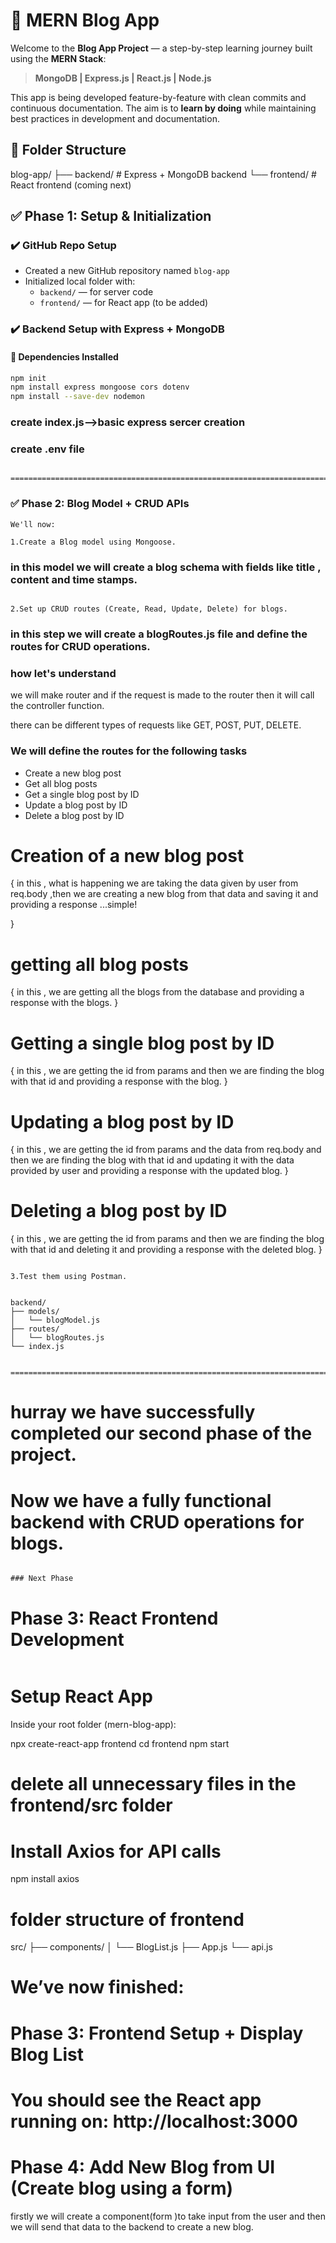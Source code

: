 # 📝 MERN Blog App

Welcome to the **Blog App Project** — a step-by-step learning journey built using the **MERN Stack**:
> **MongoDB | Express.js | React.js | Node.js**

This app is being developed feature-by-feature with clean commits and continuous documentation. The aim is to **learn by doing** while maintaining best practices in development and documentation.

## 📁 Folder Structure

blog-app/
├── backend/ # Express + MongoDB backend
└── frontend/ # React frontend (coming next)



## ✅ Phase 1: Setup & Initialization

### ✔️  GitHub Repo Setup
- Created a new GitHub repository named `blog-app`
- Initialized local folder with:
  - `backend/` — for server code
  - `frontend/` — for React app (to be added)

### ✔️  Backend Setup with Express + MongoDB

#### 🔧 Dependencies Installed

```bash
npm init
npm install express mongoose cors dotenv
npm install --save-dev nodemon
```


### create index.js-->basic express sercer creation
### create .env file
```

=====================================================================================
```
### ✅ Phase 2: Blog Model + CRUD APIs
```
We'll now:

1.Create a Blog model using Mongoose.
```
### in this model we will create a blog schema with fields like title , content and time stamps.
```

2.Set up CRUD routes (Create, Read, Update, Delete) for blogs.
```
### in this step we will create a blogRoutes.js file and define the routes for CRUD operations.

### how let's understand
we will make router and if the request is made to the router then it will call the controller function.

there can be different types of requests like GET, POST, PUT, DELETE.
### We will define the routes for the following tasks
- Create a new blog post
- Get all blog posts
- Get a single blog post by ID
- Update a blog post by ID
- Delete a blog post by ID

# Creation of a new blog post 
{
    in this , what is happening we are taking the data given by user from req.body ,then we are creating a new blog from that data and saving it and providing a response ...simple!


}
# getting all blog posts
{
    in this , we are getting all the blogs from the database and providing a response with the blogs.
}

# Getting a single blog post by ID
{
    in this , we are getting the id  from params and then we are finding the blog with that id and providing a response with the blog.
}
# Updating a blog post by ID
{
    in this , we are getting the id from params and the data from req.body and then we are finding the blog with that id and updating it with the data provided by user and providing a response with the updated blog.
}

# Deleting a blog post by ID
{
    in this , we are getting the id from params and then we are finding the blog with that id and deleting it and providing a response with the deleted blog.
}






```

3.Test them using Postman.


backend/
├── models/
│   └── blogModel.js
├── routes/
│   └── blogRoutes.js
└── index.js


===========================================================================================
```
# hurray we have successfully completed our second phase of the project.
# Now we have a fully functional backend with CRUD operations for blogs.
```

### Next Phase
```
# Phase 3: React Frontend Development


```
```
# Setup React App
Inside your root folder (mern-blog-app):



npx create-react-app frontend
cd frontend
npm start


# delete all unnecessary files in the frontend/src folder



# Install Axios for API calls
npm install axios

# folder structure of frontend
src/
├── components/
│   └── BlogList.js
├── App.js
└── api.js

# We’ve now finished:
# Phase 3: Frontend Setup + Display Blog List

# You should see the React app running on: http://localhost:3000



# Phase 4: Add New Blog from UI (Create blog using a form)

firstly we will create a component(form )to take input from the user and then we will send that data to the backend to create a new blog.

```